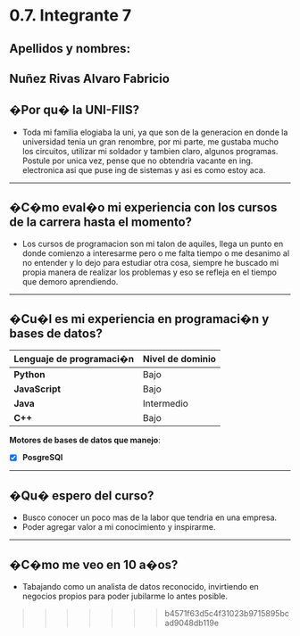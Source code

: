 # 0.7. Integrante 7
## Apellidos y nombres:

Nuñez Rivas Alvaro Fabricio
---
## �Por qu� la UNI-FIIS?

- Toda mi familia elogiaba la uni, ya que son de la generacion en donde la universidad tenia un gran renombre, por mi parte, me gustaba mucho los circuitos, utilizar mi soldador y tambien claro, algunos programas. Postule por unica vez, pense que no obtendria vacante en ing. electronica asi que puse ing de sistemas y asi es como estoy aca.

---

## �C�mo eval�o mi experiencia con los cursos de la carrera hasta el momento?

- Los cursos de programacion son mi talon de aquiles, llega un punto en donde comienzo a interesarme pero o me falta tiempo o me desanimo al no entender y lo dejo para estudiar otra cosa, siempre he buscado mi propia manera de realizar los problemas y eso se refleja en el tiempo que demoro aprendiendo.

---

## �Cu�l es mi experiencia en programaci�n y bases de datos?

| Lenguaje de programaci�n | Nivel de dominio |
| ------------------------ | ---------------- |
| **Python**               | Bajo       |
| **JavaScript**           | Bajo       |
| **Java**                 | Intermedio       |
| **C++**                  | Bajo       |

**Motores de bases de datos que manejo**:

- [x] **PosgreSQl**

---

## �Qu� espero del curso?

- Busco conocer un poco mas de la labor que tendria en una empresa.
- Poder agregar valor a mi conocimiento y inspirarme.

---

## �C�mo me veo en 10 a�os?

- Tabajando como un analista de datos reconocido, invirtiendo en negocios propios para poder jubilarme lo antes posible.
>>>>>>> b4571f63d5c4f31023b9715895bcad9048db119e
